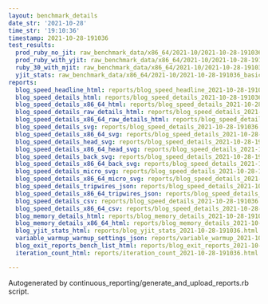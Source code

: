 ```yaml
---
layout: benchmark_details
date_str: '2021-10-28'
time_str: '19:10:36'
timestamp: 2021-10-28-191036
test_results:
  prod_ruby_no_jit: raw_benchmark_data/x86_64/2021-10/2021-10-28-191036_basic_benchmark_prod_ruby_no_jit.json
  prod_ruby_with_yjit: raw_benchmark_data/x86_64/2021-10/2021-10-28-191036_basic_benchmark_prod_ruby_with_yjit.json
  ruby_30_with_mjit: raw_benchmark_data/x86_64/2021-10/2021-10-28-191036_basic_benchmark_ruby_30_with_mjit.json
  yjit_stats: raw_benchmark_data/x86_64/2021-10/2021-10-28-191036_basic_benchmark_yjit_stats.json
reports:
  blog_speed_headline_html: reports/blog_speed_headline_2021-10-28-191036.html
  blog_speed_details_html: reports/blog_speed_details_2021-10-28-191036.html
  blog_speed_details_x86_64_html: reports/blog_speed_details_2021-10-28-191036.x86_64.html
  blog_speed_details_raw_details_html: reports/blog_speed_details_2021-10-28-191036.raw_details.html
  blog_speed_details_x86_64_raw_details_html: reports/blog_speed_details_2021-10-28-191036.x86_64.raw_details.html
  blog_speed_details_svg: reports/blog_speed_details_2021-10-28-191036.svg
  blog_speed_details_x86_64_svg: reports/blog_speed_details_2021-10-28-191036.x86_64.svg
  blog_speed_details_head_svg: reports/blog_speed_details_2021-10-28-191036.head.svg
  blog_speed_details_x86_64_head_svg: reports/blog_speed_details_2021-10-28-191036.x86_64.head.svg
  blog_speed_details_back_svg: reports/blog_speed_details_2021-10-28-191036.back.svg
  blog_speed_details_x86_64_back_svg: reports/blog_speed_details_2021-10-28-191036.x86_64.back.svg
  blog_speed_details_micro_svg: reports/blog_speed_details_2021-10-28-191036.micro.svg
  blog_speed_details_x86_64_micro_svg: reports/blog_speed_details_2021-10-28-191036.x86_64.micro.svg
  blog_speed_details_tripwires_json: reports/blog_speed_details_2021-10-28-191036.tripwires.json
  blog_speed_details_x86_64_tripwires_json: reports/blog_speed_details_2021-10-28-191036.x86_64.tripwires.json
  blog_speed_details_csv: reports/blog_speed_details_2021-10-28-191036.csv
  blog_speed_details_x86_64_csv: reports/blog_speed_details_2021-10-28-191036.x86_64.csv
  blog_memory_details_html: reports/blog_memory_details_2021-10-28-191036.html
  blog_memory_details_x86_64_html: reports/blog_memory_details_2021-10-28-191036.x86_64.html
  blog_yjit_stats_html: reports/blog_yjit_stats_2021-10-28-191036.html
  variable_warmup_warmup_settings_json: reports/variable_warmup_2021-10-28-191036.warmup_settings.json
  blog_exit_reports_bench_list_html: reports/blog_exit_reports_2021-10-28-191036.bench_list.html
  iteration_count_html: reports/iteration_count_2021-10-28-191036.html

---
```

Autogenerated by continuous_reporting/generate_and_upload_reports.rb script.
